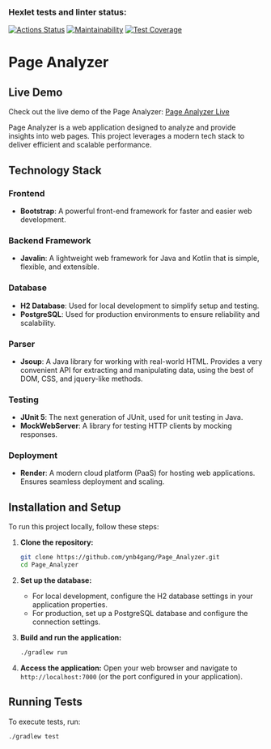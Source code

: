 ### Hexlet tests and linter status:
[![Actions Status](https://github.com/ynb4gang/java-project-72/actions/workflows/hexlet-check.yml/badge.svg)](https://github.com/ynb4gang/java-project-72/actions)
[![Maintainability](https://api.codeclimate.com/v1/badges/dd277cc934657df02c0a/maintainability)](https://codeclimate.com/github/ynb4gang/Page_Analyzer/maintainability)
[![Test Coverage](https://api.codeclimate.com/v1/badges/dd277cc934657df02c0a/test_coverage)](https://codeclimate.com/github/ynb4gang/Page_Analyzer/test_coverage)


# Page Analyzer

## Live Demo
Check out the live demo of the Page Analyzer: [Page Analyzer Live](https://page-analyzer-y829.onrender.com)

Page Analyzer is a web application designed to analyze and provide insights into web pages. This project leverages a modern tech stack to deliver efficient and scalable performance.

## Technology Stack

### Frontend
- **Bootstrap**: A powerful front-end framework for faster and easier web development.

### Backend Framework
- **Javalin**: A lightweight web framework for Java and Kotlin that is simple, flexible, and extensible.

### Database
- **H2 Database**: Used for local development to simplify setup and testing.
- **PostgreSQL**: Used for production environments to ensure reliability and scalability.

### Parser
- **Jsoup**: A Java library for working with real-world HTML. Provides a very convenient API for extracting and manipulating data, using the best of DOM, CSS, and jquery-like methods.

### Testing
- **JUnit 5**: The next generation of JUnit, used for unit testing in Java.
- **MockWebServer**: A library for testing HTTP clients by mocking responses.

### Deployment
- **Render**: A modern cloud platform (PaaS) for hosting web applications. Ensures seamless deployment and scaling.

## Installation and Setup

To run this project locally, follow these steps:

1. **Clone the repository:**
    ```sh
    git clone https://github.com/ynb4gang/Page_Analyzer.git
    cd Page_Analyzer
    ```

2. **Set up the database:**
   - For local development, configure the H2 database settings in your application properties.
   - For production, set up a PostgreSQL database and configure the connection settings.

3. **Build and run the application:**
    ```sh
    ./gradlew run
    ```

4. **Access the application:**
   Open your web browser and navigate to `http://localhost:7000` (or the port configured in your application).

## Running Tests

To execute tests, run:
```sh
./gradlew test
